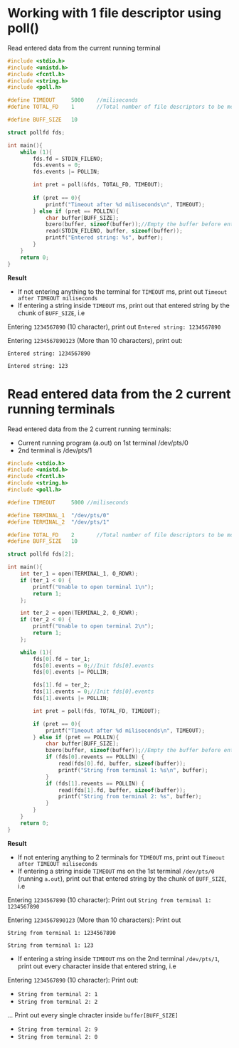 # Working with 1 file descriptor using poll()

Read entered data from the current running terminal

```c
#include <stdio.h>
#include <unistd.h>
#include <fcntl.h>
#include <string.h>
#include <poll.h>

#define TIMEOUT     5000    //miliseconds
#define TOTAL_FD    1       //Total number of file descriptors to be monitored

#define BUFF_SIZE   10

struct pollfd fds;

int main(){
    while (1){
        fds.fd = STDIN_FILENO;
        fds.events = 0;
        fds.events |= POLLIN;

        int pret = poll(&fds, TOTAL_FD, TIMEOUT);
       
        if (pret == 0){
            printf("Timeout after %d miliseconds\n", TIMEOUT);
        } else if (pret == POLLIN){
            char buffer[BUFF_SIZE];
            bzero(buffer, sizeof(buffer));//Empty the buffer before entering value
            read(STDIN_FILENO, buffer, sizeof(buffer));
            printf("Entered string: %s", buffer);
        }
    }
    return 0;
}
```

**Result**

* If not entering anything to the terminal for ``TIMEOUT`` ms, print out ``Timeout after TIMEOUT miliseconds``
* If entering a string inside ``TIMEOUT`` ms, print out that entered string by the chunk of ``BUFF_SIZE``, i.e

Entering ``1234567890`` (10 character), print out ``Entered string: 1234567890``

Entering ``1234567890123`` (More than 10 characters), print out: 

``Entered string: 1234567890``

``Entered string: 123``

# Read entered data from the 2 current running terminals

Read entered data from the 2 current running terminals:

* Current running program (a.out) on 1st terminal /dev/pts/0
* 2nd terminal is /dev/pts/1

```c
#include <stdio.h>
#include <unistd.h>
#include <fcntl.h>
#include <string.h>
#include <poll.h>

#define TIMEOUT     5000 //miliseconds

#define TERMINAL_1  "/dev/pts/0"
#define TERMINAL_2  "/dev/pts/1"

#define TOTAL_FD    2       //Total number of file descriptors to be monitored
#define BUFF_SIZE   10

struct pollfd fds[2];

int main(){
    int ter_1 = open(TERMINAL_1, O_RDWR);
    if (ter_1 < 0) {
        printf("Unable to open terminal 1\n");
        return 1;
    };

    int ter_2 = open(TERMINAL_2, O_RDWR);
    if (ter_2 < 0) {
        printf("Unable to open terminal 2\n");
        return 1;
    };

    while (1){
        fds[0].fd = ter_1;
        fds[0].events = 0;//Init fds[0].events
        fds[0].events |= POLLIN;

        fds[1].fd = ter_2;
        fds[1].events = 0;//Init fds[0].events
        fds[1].events |= POLLIN;

        int pret = poll(fds, TOTAL_FD, TIMEOUT);

        if (pret == 0){
            printf("Timeout after %d miliseconds\n", TIMEOUT);
        } else if (pret == POLLIN){
            char buffer[BUFF_SIZE];
            bzero(buffer, sizeof(buffer));//Empty the buffer before entering value
            if (fds[0].revents == POLLIN) {
                read(fds[0].fd, buffer, sizeof(buffer));
                printf("String from terminal 1: %s\n", buffer);
            }
            if (fds[1].revents == POLLIN) {
                read(fds[1].fd, buffer, sizeof(buffer));
                printf("String from terminal 2: %s", buffer);
            }
        }
    }
    return 0;
}
```

**Result**

* If not entering anything to 2 terminals for ``TIMEOUT`` ms, print out ``Timeout after TIMEOUT miliseconds``
* If entering a string inside ``TIMEOUT`` ms on the 1st terminal ``/dev/pts/0`` (running ``a.out``), print out that entered string by the chunk of ``BUFF_SIZE``, i.e

Entering ``1234567890`` (10 character): Print out ``String from terminal 1: 1234567890``

Entering ``1234567890123`` (More than 10 characters): Print out 

``String from terminal 1: 1234567890``

``String from terminal 1: 123``

* If entering a string inside ``TIMEOUT`` ms on the 2nd terminal ``/dev/pts/1``, print out every character inside that entered string, i.e

Entering ``1234567890`` (10 character): Print out: 

* ``String from terminal 2: 1``
* ``String from terminal 2: 2``

... Print out every single chracter inside ``buffer[BUFF_SIZE]``

* ``String from terminal 2: 9``
* ``String from terminal 2: 0``

